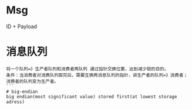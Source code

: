 # Msg
ID + Payload

# 消息队列  
```  
将一个队列=》生产者队列和消费者两队列 通过指针交换位置，达到减少锁的目的。
条件：当消费者对消费队列取完后，需要互换两消息队列的指针，讲生产者的队列=》消费者；消费者的队列变为生产者。
```  
# big-endian
big endian(most significant value) stored first(at lowest storage adress)